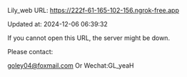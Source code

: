 Lily_web URL: https://222f-61-165-102-156.ngrok-free.app

Updated at: 2024-12-06 06:39:32

If you cannot open this URL, the server might be down.

Please contact: 

goley04@foxmail.com Or Wechat:GL_yeaH